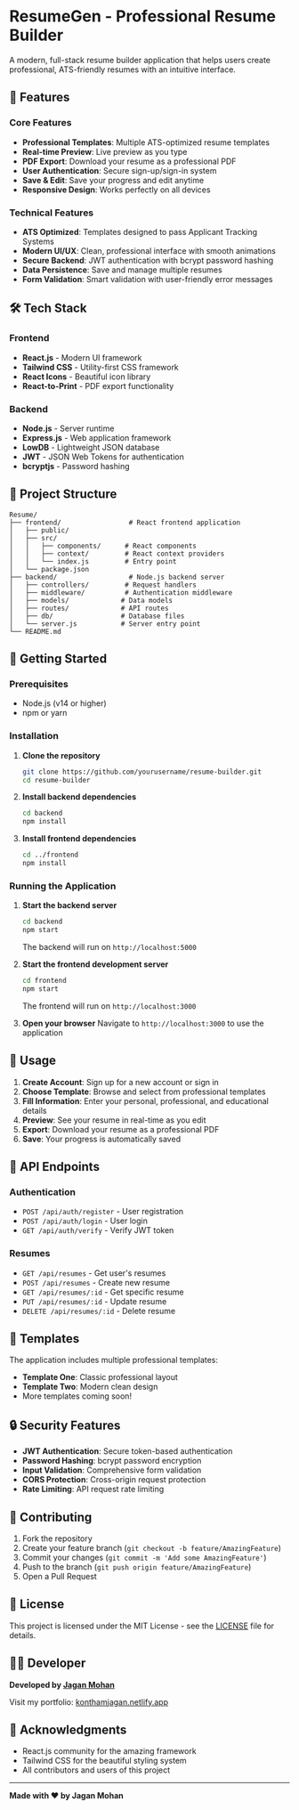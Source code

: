 # ResumeGen - Professional Resume Builder

A modern, full-stack resume builder application that helps users create professional, ATS-friendly resumes with an intuitive interface.

## 🚀 Features

### Core Features
- **Professional Templates**: Multiple ATS-optimized resume templates
- **Real-time Preview**: Live preview as you type
- **PDF Export**: Download your resume as a professional PDF
- **User Authentication**: Secure sign-up/sign-in system
- **Save & Edit**: Save your progress and edit anytime
- **Responsive Design**: Works perfectly on all devices

### Technical Features
- **ATS Optimized**: Templates designed to pass Applicant Tracking Systems
- **Modern UI/UX**: Clean, professional interface with smooth animations
- **Secure Backend**: JWT authentication with bcrypt password hashing
- **Data Persistence**: Save and manage multiple resumes
- **Form Validation**: Smart validation with user-friendly error messages

## 🛠️ Tech Stack

### Frontend
- **React.js** - Modern UI framework
- **Tailwind CSS** - Utility-first CSS framework
- **React Icons** - Beautiful icon library
- **React-to-Print** - PDF export functionality

### Backend
- **Node.js** - Server runtime
- **Express.js** - Web application framework
- **LowDB** - Lightweight JSON database
- **JWT** - JSON Web Tokens for authentication
- **bcryptjs** - Password hashing

## 📁 Project Structure

```
Resume/
├── frontend/                 # React frontend application
│   ├── public/
│   ├── src/
│   │   ├── components/      # React components
│   │   ├── context/         # React context providers
│   │   └── index.js         # Entry point
│   └── package.json
├── backend/                  # Node.js backend server
│   ├── controllers/         # Request handlers
│   ├── middleware/          # Authentication middleware
│   ├── models/             # Data models
│   ├── routes/             # API routes
│   ├── db/                 # Database files
│   └── server.js           # Server entry point
└── README.md
```

## 🚀 Getting Started

### Prerequisites
- Node.js (v14 or higher)
- npm or yarn

### Installation

1. **Clone the repository**
   ```bash
   git clone https://github.com/yourusername/resume-builder.git
   cd resume-builder
   ```

2. **Install backend dependencies**
   ```bash
   cd backend
   npm install
   ```

3. **Install frontend dependencies**
   ```bash
   cd ../frontend
   npm install
   ```

### Running the Application

1. **Start the backend server**
   ```bash
   cd backend
   npm start
   ```
   The backend will run on `http://localhost:5000`

2. **Start the frontend development server**
   ```bash
   cd frontend
   npm start
   ```
   The frontend will run on `http://localhost:3000`

3. **Open your browser**
   Navigate to `http://localhost:3000` to use the application

## 📖 Usage

1. **Create Account**: Sign up for a new account or sign in
2. **Choose Template**: Browse and select from professional templates
3. **Fill Information**: Enter your personal, professional, and educational details
4. **Preview**: See your resume in real-time as you edit
5. **Export**: Download your resume as a professional PDF
6. **Save**: Your progress is automatically saved

## 🔧 API Endpoints

### Authentication
- `POST /api/auth/register` - User registration
- `POST /api/auth/login` - User login
- `GET /api/auth/verify` - Verify JWT token

### Resumes
- `GET /api/resumes` - Get user's resumes
- `POST /api/resumes` - Create new resume
- `GET /api/resumes/:id` - Get specific resume
- `PUT /api/resumes/:id` - Update resume
- `DELETE /api/resumes/:id` - Delete resume

## 🎨 Templates

The application includes multiple professional templates:
- **Template One**: Classic professional layout
- **Template Two**: Modern clean design
- More templates coming soon!

## 🔒 Security Features

- **JWT Authentication**: Secure token-based authentication
- **Password Hashing**: bcrypt password encryption
- **Input Validation**: Comprehensive form validation
- **CORS Protection**: Cross-origin request protection
- **Rate Limiting**: API request rate limiting

## 🤝 Contributing

1. Fork the repository
2. Create your feature branch (`git checkout -b feature/AmazingFeature`)
3. Commit your changes (`git commit -m 'Add some AmazingFeature'`)
4. Push to the branch (`git push origin feature/AmazingFeature`)
5. Open a Pull Request

## 📝 License

This project is licensed under the MIT License - see the [LICENSE](LICENSE) file for details.

## 👨‍💻 Developer

**Developed by [Jagan Mohan](https://konthamjagan.netlify.app/)**

Visit my portfolio: [konthamjagan.netlify.app](https://konthamjagan.netlify.app/)

## 🙏 Acknowledgments

- React.js community for the amazing framework
- Tailwind CSS for the beautiful styling system
- All contributors and users of this project

---

**Made with ❤️ by Jagan Mohan** 